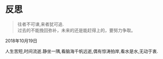 # 反思
 
> 往者不可谏,来者犹可追.  
> 过去的不能挽回弥补，未来的还是能赶得上的，要努力争取。

2018年10月19日

人生苦短,时间流逝.静坐一隅,看脑海千帆远逝,偶有惊涛拍岸,看水是水,无动于衷.


